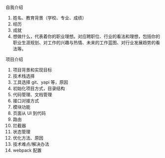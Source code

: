 自我介绍

1. 姓名、教育背景（学校、专业、成绩）
2. 经历
3. 成就
4. 想做什么，代表着你的职业理想。对应聘职位、⾏业的看法和理想，包括你的职业⽣涯规划、对⼯作的兴趣与热情、未来的⼯作蓝图、对⾏业发展趋势的看法等。

项目介绍

1. 项目背景和实现目标
2. 技术栈选择
3. 工具选择 git、yapi 等，原因
4. 初始化项目方式，目录结构
5. 代码管理、文档管理
6. 接口对接方式
7. 模块功能
8. 页面从 UI 到代码
9. 路由
10. 拦截器
11. 状态管理
12. 优化方法、原因
13. 技术难点/解决办法
14. webpack 配置
